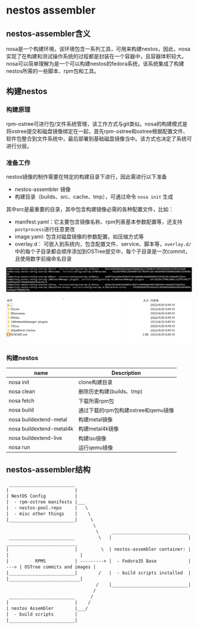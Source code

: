 # nestos assembler

## nestos-assembler含义

nosa是一个构建环境，该环境包含一系列工具，可用来构建nestos，因此，nosa实现了在构建和测试操作系统的过程都是封装在一个容器中，且容器体积较大。nosa可以简单理解为是一个可以构建nestos的fedora系统，该系统集成了构建nestos所需的一些脚本、rpm包和工具。

## 构建nestos

### 构建原理

rpm-ostree可进行包/文件系统管理，该工作方式与git类似。nosa的构建模式是将ostree提交和磁盘镜像绑定在一起，首先rpm-ostree和ostree根据配置文件、软件包整合到文件系统中，最后部署到基础磁盘镜像当中。该方式也决定了系统可进行分层。

### 准备工作

nestos镜像的制作需要在特定的构建目录下进行，因此需进行以下准备

 - nestos-assembler 镜像
 - 构建目录（builds、src、cache、tmp），可通过命令 `nosa init` 生成

其中src是最重要的目录，其中包含构建镜像必需的各种配置文件，比如：

 - manifest.yaml：它主要包含镜像名称、rpm列表基本参数配置等，还支持`postprocess`进行任意更改
 - image.yaml: 包含对磁盘镜像的参数配置，如压缩方式等
 - overlay.d： 可嵌入到系统内，包含配置文件、service、脚本等，`overlay.d/`中的每个子目录都会顺序添加到OSTree提交中，每个子目录是一次commit，且使用数字前缀命名目录

![enter description here](/docs/zh/graph/nestos-assembler/fetch1.png)

![enter description here](/docs/zh/graph/nestos-assembler/fetch2.png)

### 构建nestos

|  name   |   Description  |
| --- | --- |
| nosa init | clone构建目录 |
|   nosa clean  |  删除历史构建(builds、tmp)   |
|   nosa fetch  |  下载所需rpm包   |
|   nosa build  |   通过下载的rpm包构建ostree和qemu镜像  |
| nosa buildextend-metal | 构建metal镜像 |
| nosa buildextend-metal4k | 构建metal4k镜像 |
| nosa buildextend-live | 构建iso镜像 |
| nosa run | 运行qemu镜像 |
## nestos-assembler结构
```
 _________________________
|                         |
| NestOS Config           |
|  - rpm-ostree manifests |___
|  - nestos-pool.repo     |   \
|  - misc other things    |    \
|_________________________|     \
                                 \
                                  \     _____________________________
 _________________________         \   |                             |       ___________________________
|                         |         \  | nestos-assembler container: |      |                           |
|          RPMS           | ---------> |  - Fedora35 Base            | ---> | OSTree commits and images |
|_________________________|        /   |  - build scripts installed  |      |___________________________|
                                  /    |_____________________________|
                                 /
 _________________________      /
|                         |    /
| nestos Assembler        |___/
|  - build scripts        |
|_________________________|

```